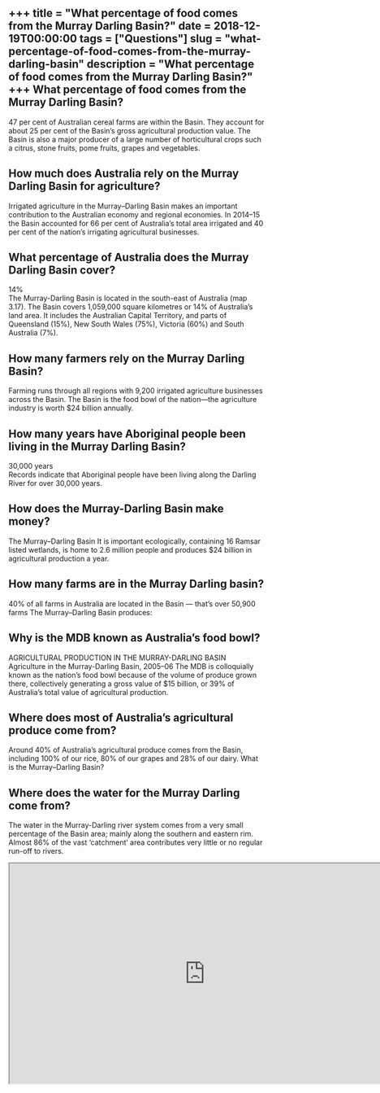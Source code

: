 +++
title = "What percentage of food comes from the Murray Darling Basin?"
date = 2018-12-19T00:00:00
tags = ["Questions"]
slug = "what-percentage-of-food-comes-from-the-murray-darling-basin"
description = "What percentage of food comes from the Murray Darling Basin?"
+++
What percentage of food comes from the Murray Darling Basin?
------------------------------------------------------------

47 per cent of Australian cereal farms are within the Basin. They account for about 25 per cent of the Basin’s gross agricultural production value. The Basin is also a major producer of a large number of horticultural crops such a citrus, stone fruits, pome fruits, grapes and vegetables.

How much does Australia rely on the Murray Darling Basin for agriculture?
-------------------------------------------------------------------------

Irrigated agriculture in the Murray–Darling Basin makes an important contribution to the Australian economy and regional economies. In 2014–15 the Basin accounted for 66 per cent of Australia’s total area irrigated and 40 per cent of the nation’s irrigating agricultural businesses.

What percentage of Australia does the Murray Darling Basin cover?
-----------------------------------------------------------------

14%  
The Murray-Darling Basin is located in the south-east of Australia (map 3.17). The Basin covers 1,059,000 square kilometres or 14% of Australia’s land area. It includes the Australian Capital Territory, and parts of Queensland (15%), New South Wales (75%), Victoria (60%) and South Australia (7%).

How many farmers rely on the Murray Darling Basin?
--------------------------------------------------

Farming runs through all regions with 9,200 irrigated agriculture businesses across the Basin. The Basin is the food bowl of the nation—the agriculture industry is worth $24 billion annually.

How many years have Aboriginal people been living in the Murray Darling Basin?
------------------------------------------------------------------------------

30,000 years  
Records indicate that Aboriginal people have been living along the Darling River for over 30,000 years.

How does the Murray-Darling Basin make money?
---------------------------------------------

The Murray–Darling Basin It is important ecologically, containing 16 Ramsar listed wetlands, is home to 2.6 million people and produces $24 billion in agricultural production a year.

How many farms are in the Murray Darling basin?
-----------------------------------------------

40% of all farms in Australia are located in the Basin — that’s over 50,900 farms The Murray–Darling Basin produces:

Why is the MDB known as Australia’s food bowl?
----------------------------------------------

AGRICULTURAL PRODUCTION IN THE MURRAY-DARLING BASIN Agriculture in the Murray-Darling Basin, 2005–06 The MDB is colloquially known as the nation’s food bowl because of the volume of produce grown there, collectively generating a gross value of $15 billion, or 39% of Australia’s total value of agricultural production.

Where does most of Australia’s agricultural produce come from?
--------------------------------------------------------------

Around 40% of Australia’s agricultural produce comes from the Basin, including 100% of our rice, 80% of our grapes and 28% of our dairy. What is the Murray–Darling Basin?

Where does the water for the Murray Darling come from?
------------------------------------------------------

The water in the Murray-Darling river system comes from a very small percentage of the Basin area; mainly along the southern and eastern rim. Almost 86% of the vast ‘catchment’ area contributes very little or no regular run-off to rivers.

<iframe allow="accelerometer; autoplay; clipboard-write; encrypted-media; gyroscope; picture-in-picture" allowfullscreen="" class="__youtube_prefs__  epyt-is-override  no-lazyload" data-no-lazy="1" data-origheight="433" data-origwidth="770" data-skipgform_ajax_framebjll="" height="433" id="_ytid_34442" loading="lazy" src="https://www.youtube.com/embed/Zijgj7qHLDE?enablejsapi=1&autoplay=0&cc_load_policy=0&cc_lang_pref=&iv_load_policy=1&loop=0&modestbranding=0&rel=1&fs=1&playsinline=0&autohide=2&theme=dark&color=red&controls=1&" title="YouTube player" width="770"></iframe>